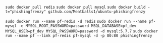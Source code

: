 `sudo docker pull redis`
`sudo docker pull mysql`
`sudo docker build -t="phishingfrenzy" github.com/Meatballs1/ubuntu-phishingfrenzy`

`sudo docker run --name pf-redis -d redis`
`sudo docker run --name pf-mysql -e MYSQL_ROOT_PASSWORD=password MSQL_DATABASE=pf_dev MYSQL_USER=pf_dev MYSQL_PASSWORD=password -d mysql:5.7.7`
`sudo docker run --name pf --link pf-redis pf-mysql -d -p 80:80 phishingfrenzy`

